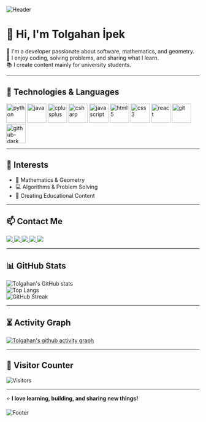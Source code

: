 ![Header](https://capsule-render.vercel.app/api?type=waving&color=gradient&height=200&section=header&text=Tolgahan%20İpek&fontSize=50&fontAlignY=35&desc=Software%20%7C%20Mathematics%20%7C%20Geometry&descAlignY=55&descAlign=50)

# 👋 Hi, I'm Tolgahan İpek  

🎯 I'm a developer passionate about software, mathematics, and geometry.  
🚀 I enjoy coding, solving problems, and sharing what I learn.  
📚 I create content mainly for university students.  

---

## 🔧 Technologies & Languages  

<p align="left">
  <img src="https://cdn.jsdelivr.net/gh/devicons/devicon/icons/python/python-original.svg" alt="python" width="50" height="50"/>
  <img src="https://cdn.jsdelivr.net/gh/devicons/devicon/icons/java/java-original.svg" alt="java" width="50" height="50"/>
  <img src="https://cdn.jsdelivr.net/gh/devicons/devicon/icons/cplusplus/cplusplus-original.svg" alt="cplusplus" width="50" height="50"/>
  <img src="https://cdn.jsdelivr.net/gh/devicons/devicon/icons/csharp/csharp-original.svg" alt="csharp" width="50" height="50"/>
  <img src="https://cdn.jsdelivr.net/gh/devicons/devicon/icons/javascript/javascript-original.svg" alt="javascript" width="50" height="50"/>
  <img src="https://cdn.jsdelivr.net/gh/devicons/devicon/icons/html5/html5-original.svg" alt="html5" width="50" height="50"/>
  <img src="https://cdn.jsdelivr.net/gh/devicons/devicon/icons/css3/css3-original.svg" alt="css3" width="50" height="50"/>
  <img src="https://cdn.jsdelivr.net/gh/devicons/devicon/icons/react/react-original.svg" alt="react" width="50" height="50"/>
  <img src="https://cdn.jsdelivr.net/gh/devicons/devicon/icons/git/git-original.svg" alt="git" width="50" height="50"/>
  <img src="https://cdn.jsdelivr.net/gh/devicons/devicon/icons/github/github-original.svg#gh-dark-mode-only" alt="github-dark" width="50" height="50"/>
</p>

---

## 📌 Interests  
- 📐 Mathematics & Geometry  
- 💻 Algorithms & Problem Solving  
- 🎥 Creating Educational Content  

---

## 📫 Contact Me  

<p align="left">
  <a href="https://tolgahanipek.github.io/" target="_blank">
    <img src="https://img.shields.io/badge/Website-000000?style=for-the-badge&logo=About.me&logoColor=white" />
  </a>
  <a href="https://www.youtube.com/@MateHobi" target="_blank">
    <img src="https://img.shields.io/badge/YouTube-FF0000?style=for-the-badge&logo=youtube&logoColor=white" />
  </a>
  <a href="https://medium.com/@tolgaipek879" target="_blank">
    <img src="https://img.shields.io/badge/Medium-12100E?style=for-the-badge&logo=medium&logoColor=white" />
  </a>
  <a href="https://www.linkedin.com/in/tolgahan-ipek-40114718b/" target="_blank">
    <img src="https://img.shields.io/badge/LinkedIn-0A66C2?style=for-the-badge&logo=linkedin&logoColor=white" />
  </a>
  <a href="https://github.com/tolgahanipek" target="_blank">
    <img src="https://img.shields.io/badge/GitHub-181717?style=for-the-badge&logo=github&logoColor=white" />
  </a>
</p>

---

## 📊 GitHub Stats  
![Tolgahan's GitHub stats](https://github-readme-stats.vercel.app/api?username=tolgahanipek&show_icons=true&theme=radical)  
![Top Langs](https://github-readme-stats.vercel.app/api/top-langs/?username=tolgahanipek&layout=compact&theme=radical)  
![GitHub Streak](https://streak-stats.demolab.com?user=tolgahanipek&theme=radical&border_radius=10)

---


## ⏳ Activity Graph  
[![Tolgahan's github activity graph](https://github-readme-activity-graph.vercel.app/graph?username=tolgahanipek&theme=tokyo-night)](https://github.com/ashutosh00710/github-readme-activity-graph)

---

## 👀 Visitor Counter  
![Visitors](https://komarev.com/ghpvc/?username=tolgahanipek&color=blue&style=flat-square&label=Profile+Views)

---

⭐️ **I love learning, building, and sharing new things!**  

![Footer](https://capsule-render.vercel.app/api?type=waving&color=gradient&height=100&section=footer)
